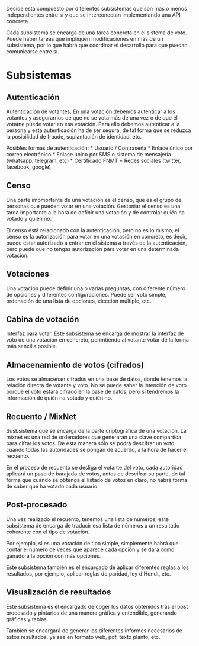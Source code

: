 Decide está compuesto por diferentes subsistemas que son más o menos independientes entre
sí y que se interconectan implementando una API concreta.

Cada subsistema se encarga de una tarea concreta en el sistema de voto.
Puede haber tareas que impliquen modificaciones en más de un subsistema,
por lo que habrá que coordinar el desarrollo para que puedan comunicarse
entre sí.

# Subsistemas

## Autenticación

Autenticación de votantes. En una votación debemos autenticar a los
votantes y asegurarnos de que no se vota más de una vez o de que el votatne
puede votar en esa votación. Para ello debemos autenticar a la persona y
esta autenticación ha de ser segura, de tal forma que se reduzca la
posibilidad de fraude, suplantación de identidad, etc.

Posibles formas de autenticación:
    * Usuario / Contraseña
    * Enlace único por correo electrónico
    * Enlace único por SMS o sistema de mensajería (whatsapp, telegram, etc)
    * Certificado FNMT
    * Redes sociales (twitter, facebook, google)

## Censo

Una parte impmortante de una votación es el censo, que es el grupo de
personas que pueden votar en una votación. Gestoniar el censo es una tarea
importante a la hora de definir una votación y de controlar quién ha
votado y quién no.

El censo está relacionado con la autenticación, pero no es lo mismo, el
censo es la autorización para votar en una votación en concreto, es decir, puede estar autorizado a entrar en el sistema a través de la autenticación, pero puede que no tengas autorización para votar en una determinada votación. 

## Votaciones

Una votación puede definir una o varias preguntas, con diferente número de
opciones y diferentes configuraciones. Puede ser voto simple, ordenación de
una lista de opciones, elección múltiple, etc.

## Cabina de votación

Interfaz para votar. Este subsistema se encarga de mostrar la interfaz de
voto de una votación en concreto, perimtiendo al votante votar de la forma
más sencilla posible.

## Almacenamiento de votos (cifrados)

Los votos se almacenan cifrados en una base de datos, donde tenemos la
relación directa de votante y voto. No se puede saber la intención de voto
porque el voto estará cifrado en la base de datos, pero sí tendremos la
información de quién ha votado y quién no.

## Recuento / MixNet

Susbsistema que se encarga de la parte criptográfica de una votación. La
mixnet es una red de ordenadores que generarán una clave compartida para
cifrar los votos. De esta manera sólo se podrá descifrar un voto cuando
todas las autoridades se pongan de acuerdo, a la hora de hacer el recuento.

En el proceso de recuento se desliga el votante del voto, cada autoridad
aplicará un paso de barajado de votos, antes de descifrar su parte, de tal
forma que cuando se obtenga el listado de votos en claro, no habrá forma de
saber qué ha votado cada usuario.

## Post-procesado

Una vez realizado el recuento, tenemos una lista de números, este
subsistema de encarga de traducir esa lista de números a un resultado
coherente con el tipo de votación.

Por ejemplo, si es una votación de tipo simple, simplemente habrá que
contar el número de veces que aparece cada opción y se dará como ganadora
la opción con más opciones.

Este subsistema también es el encargado de aplicar diferentes reglas a los
resultados, por ejemplo, aplicar reglas de paridad, ley d'Hondt, etc.

## Visualización de resultados

Este subsistema es el encargado de coger los datos obtenidos tras el post
procesado y pintarlos de una manera gráfica y entendible, generando
gráficas y tablas.

También se encargará de generar los diferentes informes necesarios de estos
resultados, ya sea en formato web, pdf, texto planto, etc.

